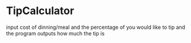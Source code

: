# TipCalculator
input cost of dinning/meal and the percentage of you would like to tip and the program outputs how much the tip is 
